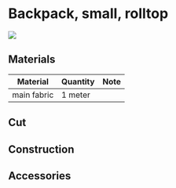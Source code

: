 # Backpack, small, rolltop

![](backpack,-small,-rolltop,-utility-shoulder-strap.svg)

## Materials

| Material              | Quantity  | Note              |
|-----------------------|-----------|-------------------|
| main fabric           | 1 meter   |                   |


## Cut

## Construction

## Accessories 
